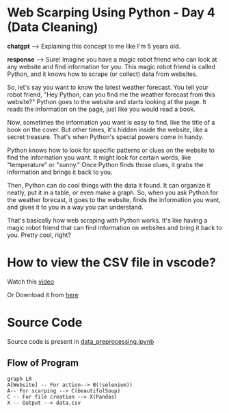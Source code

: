 # Web Scarping Using Python - Day 4 (Data Cleaning)
**chatgpt** --> Explaining this concept to me like I'm 5 years old.

**response** -->  Sure! Imagine you have a magic robot friend who can look at any website and find information for you. This magic robot friend is called Python, and it knows how to scrape (or collect) data from websites.

So, let's say you want to know the latest weather forecast. You tell your robot friend, "Hey Python, can you find me the weather forecast from this website?" Python goes to the website and starts looking at the page. It reads the information on the page, just like you would read a book.

Now, sometimes the information you want is easy to find, like the title of a book on the cover. But other times, it's hidden inside the website, like a secret treasure. That's when Python's special powers come in handy.

Python knows how to look for specific patterns or clues on the website to find the information you want. It might look for certain words, like "temperature" or "sunny." Once Python finds those clues, it grabs the information and brings it back to you.

Then, Python can do cool things with the data it found. It can organize it neatly, put it in a table, or even make a graph. So, when you ask Python for the weather forecast, it goes to the website, finds the information you want, and gives it to you in a way you can understand.

That's basically how web scraping with Python works. It's like having a magic robot friend that can find information on websites and bring it back to you. Pretty cool, right?

# How to view the CSV file in vscode?
Watch this [video](https://github.com/thisisRounakSingh/Web-Scraping-In-Python/raw/master/Video%20Help/How%20to%20View%20CVS%20%20In%20Vscode.mp4)

Or Download it from [here](https://github.com/thisisRounakSingh/Web-Scraping-In-Python/blob/master/Video%20Help/How%20to%20View%20CVS%20%20In%20Vscode.mp4)

# Source Code

Source code is present in [data_preprocessing.ipynb](https://github.com/thisisRounakSingh/Web-Scraping-In-Python/blob/loremIpsum/Src/data_cleaning.ipynb)

## Flow of Program

```mermaid
graph LR
A[Website] -- For action--> B((selenium))
A-- For scarping --> C(beautifulSoup)
C -- For file creation --> X(Pandas)
X -- Output --> data.csv
```
